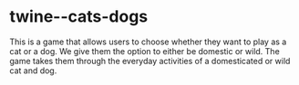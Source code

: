 # twine--cats-dogs


This is a game that allows users to choose whether they want to play as a cat or a dog. We give them the option to either be domestic or wild. The game takes them through the everyday activities of a domesticated or wild cat and dog.  
